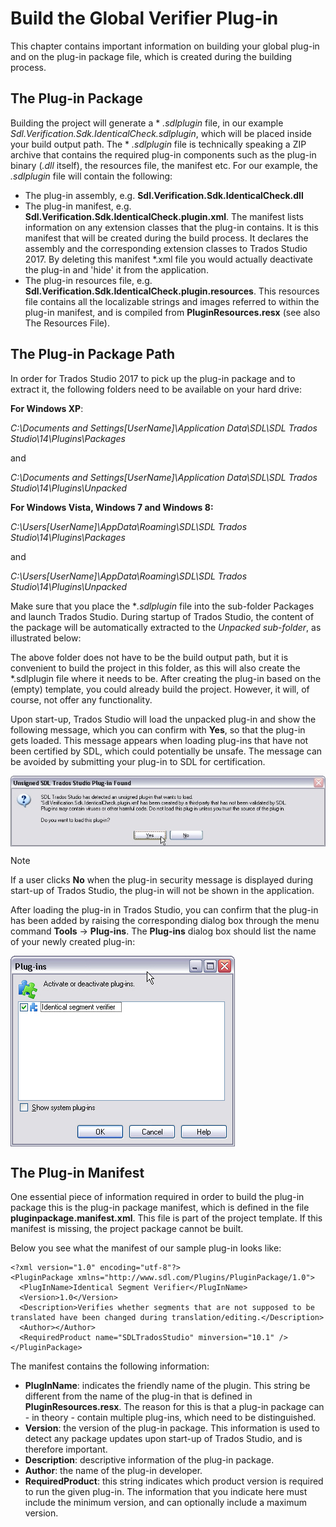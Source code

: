 Build the Global Verifier Plug-in
=====

This chapter contains important information on building your global plug-in and on the plug-in package file, which is created during the building process.

The Plug-in Package
----

Building the project will generate a * *.sdlplugin* file, in our example *Sdl.Verification.Sdk.IdenticalCheck.sdlplugin*, which will be placed inside your build output path. The * *.sdlplugin* file is technically speaking a ZIP archive that contains the required plug-in components such as the plug-in binary (*.dll* itself), the resources file, the manifest etc. For our example, the *.sdlplugin* file will contain the following:

* The plug-in assembly, e.g. **Sdl.Verification.Sdk.IdenticalCheck.dll**
* The plug-in manifest, e.g. **Sdl.Verification.Sdk.IdenticalCheck.plugin.xml**. The manifest lists information on any extension classes that the plug-in contains. It is this manifest that will be created during the build process. It declares the assembly and the corresponding extension classes to Trados Studio 2017. By deleting this manifest *.xml file you would actually deactivate the plug-in and 'hide' it from the application.
* The plug-in resources file, e.g. **Sdl.Verification.Sdk.IdenticalCheck.plugin.resources**. This resources file contains all the localizable strings and images referred to within the plug-in manifest, and is compiled from **PluginResources.resx** (see also The Resources File).
  
The Plug-in Package Path
-----
In order for Trados Studio 2017 to pick up the plug-in package and to extract it, the following folders need to be available on your hard drive:

**For Windows XP**:

*C:\Documents and Settings\[UserName]\Application Data\SDL\SDL Trados Studio\14\Plugins\Packages*

and

*C:\Documents and Settings\[UserName]\Application Data\SDL\SDL Trados Studio\14\Plugins\Unpacked*

**For Windows Vista, Windows 7 and Windows 8:**

*C:\Users\[UserName]\AppData\Roaming\SDL\SDL Trados Studio\14\Plugins\Packages*

and

*C:\Users\[UserName]\AppData\Roaming\SDL\SDL Trados Studio\14\Plugins\Unpacked*

Make sure that you place the **.sdlplugin* file into the sub-folder Packages and launch Trados Studio. During startup of Trados Studio, the content of the package will be automatically extracted to the *Unpacked sub-folder*, as illustrated below:

The above folder does not have to be the build output path, but it is convenient to build the project in this folder, as this will also create the *.sdlplugin file where it needs to be. After creating the plug-in based on the (empty) template, you could already build the project. However, it will, of course, not offer any functionality.

Upon start-up, Trados Studio will load the unpacked plug-in and show the following message, which you can confirm with **Yes**, so that the plug-in gets loaded. This message appears when loading plug-ins that have not been certified by SDL, which could potentially be unsafe. The message can be avoided by submitting your plug-in to SDL for certification.


<img style="display:block; " src="images/PlugInWarning.jpg"/>

> [!NOTE]
> If a user clicks **No** when the plug-in security message is displayed during start-up of Trados Studio, the plug-in will not be shown in the application.

After loading the plug-in in Trados Studio, you can confirm that the plug-in has been added by raising the corresponding dialog box through the menu command **Tools** -> **Plug-ins**. The **Plug-ins** dialog box should list the name of your newly created plug-in:

<img style="display:block; " src="images/IdenticalSegmentVerifier.jpg"/>

The Plug-in Manifest
----
One essential piece of information required in order to build the plug-in package this is the plug-in package manifest, which is defined in the file **pluginpackage.manifest.xml**. This file is part of the project template. If this manifest is missing, the project package cannot be built.

Below you see what the manifest of our sample plug-in looks like:
```
<?xml version="1.0" encoding="utf-8"?>
<PluginPackage xmlns="http://www.sdl.com/Plugins/PluginPackage/1.0">
  <PlugInName>Identical Segment Verifier</PlugInName>
  <Version>1.0</Version>
  <Description>Verifies whether segments that are not supposed to be translated have been changed during translation/editing.</Description>
  <Author></Author>
  <RequiredProduct name="SDLTradosStudio" minversion="10.1" />
</PluginPackage>
```

The manifest contains the following information:
* **PlugInName**: indicates the friendly name of the plugin. This string be different from the name of the plug-in that is defined in **PluginResources.resx**. The reason for this is that a plug-in package can - in theory - contain multiple plug-ins, which need to be distinguished.
* **Version**: the version of the plug-in package. This information is used to detect any package updates upon start-up of Trados Studio, and is therefore important.
* **Description**: descriptive information of the plug-in package.
* **Author**: the name of the plug-in developer.
* **RequiredProduct**: this string indicates which product version is required to run the given plug-in. The information that you indicate here must include the minimum version, and can optionally include a maximum version.
